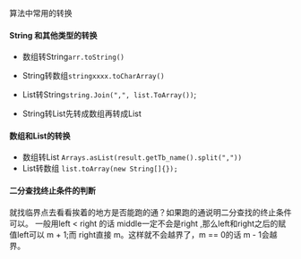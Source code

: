 算法中常用的转换
#### String 和其他类型的转换
* 数组转String`arr.toString()`
* String转数组`stringxxxx.toCharArray()`

* List转String`string.Join(",", list.ToArray())`;
* String转List先转成数组再转成List

#### 数组和List的转换
* 数组转List `Arrays.asList(result.getTb_name().split(","))`
* List转数组 `list.toArray(new String[]{});`

#### 二分查找终止条件的判断
就找临界点去看看挨着的地方是否能跑的通？如果跑的通说明二分查找的终止条件可以。
一般用left < right 的话 middle一定不会是right ,那么left和right之后的赋值left可以 m + 1;而 right直接 m。这样就不会越界了，m == 0的话 m - 1会越界。